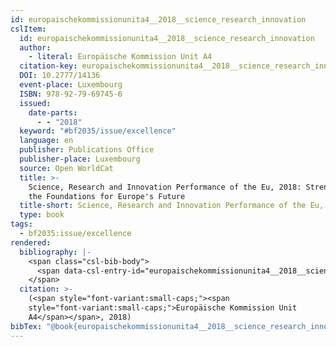 ```yaml
---
id: europaischekommissionunita4__2018__science_research_innovation
cslItem:
  id: europaischekommissionunita4__2018__science_research_innovation
  author:
    - literal: Europäische Kommission Unit A4
  citation-key: europaischekommissionunita4__2018__science_research_innovation
  DOI: 10.2777/14136
  event-place: Luxembourg
  ISBN: 978-92-79-69745-6
  issued:
    date-parts:
      - - "2018"
  keyword: "#bf2035/issue/excellence"
  language: en
  publisher: Publications Office
  publisher-place: Luxembourg
  source: Open WorldCat
  title: >-
    Science, Research and Innovation Performance of the Eu, 2018: Strengthening
    the Foundations for Europe's Future
  title-short: Science, Research and Innovation Performance of the Eu, 2018
  type: book
tags:
  - bf2035:issue/excellence
rendered:
  bibliography: |-
    <span class="csl-bib-body">
      <span data-csl-entry-id="europaischekommissionunita4__2018__science_research_innovation" class="csl-entry"><span class='author-bib'>Europäische Kommission Unit A4</span>. <span class='date-bib'>(2018)</span>. <span class='title'><i><b><span style="font-style:normal;">Science, Research and Innovation Performance of the Eu, 2018: Strengthening the Foundations for Europe’s Future</span></b></i></span>. Publications Office. <span class='URL'><a href='https://doi.org/10.2777/14136'>LINK</a></span></span>
    </span>
  citation: >-
    (<span style="font-variant:small-caps;"><span
    style="font-variant:small-caps;">Europäische Kommission Unit
    A4</span></span>, 2018)
bibTex: "@book{europaischekommissionunita4__2018__science_research_innovation,\n\taddress = {Luxembourg},\n\tauthor = {{Europäische Kommission Unit A4}},\n\tdoi = {10.2777/14136},\n\tisbn = {978-92-79-69745-6},\n\tyear = {2018},\n\tpublisher = {Publications Office},\n\ttitle = {Science, {Research} and {Innovation} {Performance} of the {Eu}, 2018: Strengthening the {Foundations} for {Europe}'s {Future}},\n}\n\n"
---
```

